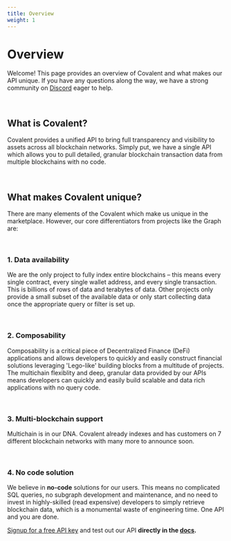 ```yaml
---
title: Overview
weight: 1
---
```


# Overview
Welcome! This page provides an overview of Covalent and what makes our API unique. If you have any questions along the way, we have a strong community on [Discord](https://discord.gg/M4aRubV) eager to help. 

&nbsp;
## What is Covalent?
Covalent provides a unified API to bring full transparency and visibility to assets across all blockchain networks. Simply put, we have a single API which allows you to pull detailed, granular blockchain transaction data from multiple blockchains with no code. 

&nbsp;
## What makes Covalent unique?
There are many elements of the Covalent which make us unique in the marketplace. However, our core differentiators from projects like the Graph are:

&nbsp;
### 1. Data availability
We are the only project to fully index entire blockchains – this means every single contract, every single wallet address, and every single transaction. This is billions of rows of data and terabytes of data. Other projects only provide a small subset of the available data or only start collecting data once the appropriate query or filter is set up. 

&nbsp;
### 2. Composability
Composability is a critical piece of Decentralized Finance (DeFi) applications and allows developers to quickly and easily construct financial solutions leveraging 'Lego-like' building blocks from a multitude of projects. The multichain flexiblity and deep, granular data provided by our APIs means developers can quickly and easily build scalable and data rich applications with no query code.  

&nbsp;
### 3. Multi-blockchain support
Multichain is in our DNA. Covalent already indexes and has customers on 7 different blockchain networks with many more to announce soon. 

&nbsp;
### 4. No code solution
We believe in **no-code** solutions for our users. This means no complicated SQL queries, no subgraph development and maintenance, and no need to invest in highly-skilled (read expensive) developers to simply retrieve blockchain data, which is a monumental waste of engineering time. One API and you are done.

<Aside>

[Signup for a free API key](https://www.covalenthq.com/platform/#/auth/register) and test out our API **directly in the [docs](https://www.covalenthq.com/docs/api/).**

</Aside>

